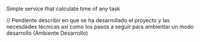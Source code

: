Simple service that calculate time of any task

// Pendiente describir en que se ha desarrollado el proyecto y las necesdades técnicas asi como los pasos a seguir para ambientar un modo desarrollo (Ambiente Desarrollo)
